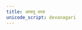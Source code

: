 ```yaml
---
title: आयातु वरदा
unicode_script: devanagari
---
```


<div class="js_include" url="/vedAH/taittirIyam/AraNyakam/06/26_AyAtu_varadA/"  newLevelForH1="2" includeTitle="false"> </div>  


